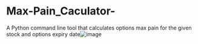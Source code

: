 # Max-Pain_Caculator-

A Python command line tool that calculates options max pain for the given stock and options expiry date![image](https://user-images.githubusercontent.com/64861057/172751983-c6a84320-2e78-4254-b59d-dbc7bd6e9722.png)
